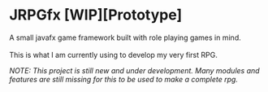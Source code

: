 # JRPGfx [WIP][Prototype]
A small javafx game framework built with role playing games in mind.<br><br>
This is what I am currently using to develop my very first RPG.

<em>NOTE: This project is still new and under development. Many modules and features are still missing for this to be used to make a complete rpg.</em>
